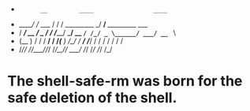  
*           __         ____                 ____                        
*    _____/ /_  ___  / / /     _________ _/ __/__        _________ ___ 
*    / ___/ __ \/ _ \/ / /_____/ ___/ __ `/ /_/ _ \______/ ___/ __ `__ \
*   (__  ) / / /  __/ / /_____(__  ) /_/ / __/  __/_____/ /  / / / / / /
*  /____/_/ /_/\___/_/_/     /____/\__,_/_/  \___/     /_/  /_/ /_/ /_/ 
                                                                      
# The shell-safe-rm was born for the safe deletion of the shell.


                                         
